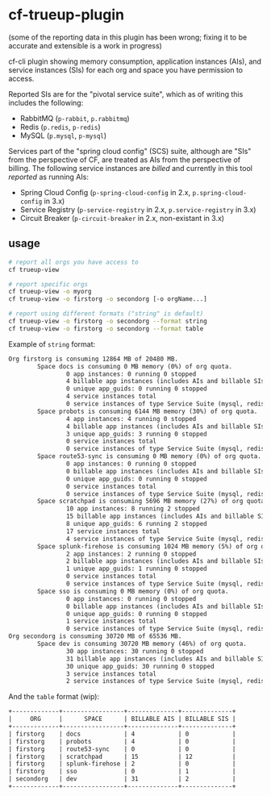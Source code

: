 # cf-trueup-plugin

(some of the reporting data in this plugin has been wrong; fixing it to be accurate and extensible is a work in progress)

cf-cli plugin showing memory consumption, application instances (AIs), and service instances (SIs) for each org and space you have permission to access.

Reported SIs are for the "pivotal service suite", which as of writing this includes the following:

- RabbitMQ (`p-rabbit`, `p.rabbitmq`)
- Redis (`p.redis`, `p-redis`)
- MySQL (`p.mysql`, `p-mysql`)

Services part of the "spring cloud config" (SCS) suite, although are "SIs" from the perspective of CF, are treated as AIs from the perspective of billing. The following service instances are _billed_ and currently in this tool _reported_ as running AIs:

- Spring Cloud Config (`p-spring-cloud-config` in 2.x, `p.spring-cloud-config` in 3.x)
- Service Registry (`p-service-registry` in 2.x, `p.service-registry` in 3.x)
- Circuit Breaker (`p-circuit-breaker` in 2.x, non-existant in 3.x)

## usage

```sh
# report all orgs you have access to
cf trueup-view

# report specific orgs
cf trueup-view -o myorg
cf trueup-view -o firstorg -o secondorg [-o orgName...]

# report using different formats ("string" is default)
cf trueup-view -o firstorg -o secondorg --format string
cf trueup-view -o firstorg -o secondorg --format table
```

Example of `string` format:

```txt
Org firstorg is consuming 12864 MB of 20480 MB.
        Space docs is consuming 0 MB memory (0%) of org quota.
                0 app instances: 0 running 0 stopped
                4 billable app instances (includes AIs and billable SIs, like SCS)
                0 unique app_guids: 0 running 0 stopped
                4 service instances total
                0 service instances of type Service Suite (mysql, redis, rmq)
        Space probots is consuming 6144 MB memory (30%) of org quota.
                4 app instances: 4 running 0 stopped
                4 billable app instances (includes AIs and billable SIs, like SCS)
                3 unique app_guids: 3 running 0 stopped
                0 service instances total
                0 service instances of type Service Suite (mysql, redis, rmq)
        Space route53-sync is consuming 0 MB memory (0%) of org quota.
                0 app instances: 0 running 0 stopped
                0 billable app instances (includes AIs and billable SIs, like SCS)
                0 unique app_guids: 0 running 0 stopped
                0 service instances total
                0 service instances of type Service Suite (mysql, redis, rmq)
        Space scratchpad is consuming 5696 MB memory (27%) of org quota.
                10 app instances: 8 running 2 stopped
                15 billable app instances (includes AIs and billable SIs, like SCS)
                8 unique app_guids: 6 running 2 stopped
                17 service instances total
                4 service instances of type Service Suite (mysql, redis, rmq)
        Space splunk-firehose is consuming 1024 MB memory (5%) of org quota.
                2 app instances: 2 running 0 stopped
                2 billable app instances (includes AIs and billable SIs, like SCS)
                1 unique app_guids: 1 running 0 stopped
                0 service instances total
                0 service instances of type Service Suite (mysql, redis, rmq)
        Space sso is consuming 0 MB memory (0%) of org quota.
                0 app instances: 0 running 0 stopped
                0 billable app instances (includes AIs and billable SIs, like SCS)
                0 unique app_guids: 0 running 0 stopped
                1 service instances total
                0 service instances of type Service Suite (mysql, redis, rmq)
Org secondorg is consuming 30720 MB of 65536 MB.
        Space dev is consuming 30720 MB memory (46%) of org quota.
                30 app instances: 30 running 0 stopped
                31 billable app instances (includes AIs and billable SIs, like SCS)
                30 unique app_guids: 30 running 0 stopped
                3 service instances total
                2 service instances of type Service Suite (mysql, redis, rmq)
```

And the `table` format (wip):

```txt
+-------------+-----------------+--------------+--------------+
|     ORG     |      SPACE      | BILLABLE AIS | BILLABLE SIS |
+-------------+-----------------+--------------+--------------+
| firstorg    | docs            | 4            | 0            |
| firstorg    | probots         | 4            | 0            |
| firstorg    | route53-sync    | 0            | 0            |
| firstorg    | scratchpad      | 15           | 12           |
| firstorg    | splunk-firehose | 2            | 0            |
| firstorg    | sso             | 0            | 1            |
| secondorg   | dev             | 31           | 2            |
+-------------+-----------------+--------------+--------------+
```
